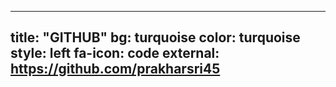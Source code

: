 
---
title: "GITHUB"
bg: turquoise
color: turquoise
style: left
fa-icon: code
external: https://github.com/prakharsri45
---
